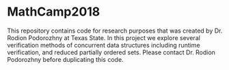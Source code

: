 # MathCamp2018
This repository contains code for research purposes that was created by Dr. Rodion Podorozhny at Texas State.
In this project we explore several verification methods of concurrent data structures including runtime verification, and reduced partially ordered sets.
Please contact Dr. Rodion Podorozhny before duplicating this code.
